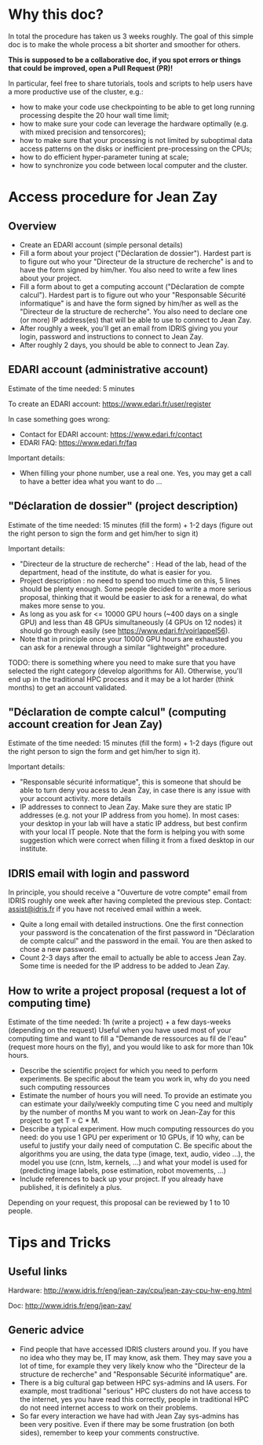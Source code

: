 # Why this doc?

In total the procedure has taken us 3 weeks roughly. The goal of this simple
doc is to make the whole process a bit shorter and smoother for others.

**This is supposed to be a collaborative doc, if you spot errors or things that
could be improved, open a Pull Request (PR)!**

In particular, feel free to share tutorials, tools and scripts to help users
have a more productive use of the cluster, e.g.:

- how to make your code use checkpointing to be able to get long running processing
  despite the 20 hour wall time limit;
- how to make sure your code can leverage the hardware optimally (e.g. with mixed
  precision and tensorcores);
- how to make sure that your processing is not limited by suboptimal data access patterns
  on the disks or inefficient pre-processing on the CPUs;
- how to do efficient hyper-parameter tuning at scale;
- how to synchronize you code between local computer and the cluster.

# Access procedure for Jean Zay

## Overview

- Create an EDARI account (simple personal details)
- Fill a form about your project ("Déclaration de dossier"). Hardest part is to
  figure out who your "Directeur de la structure de recherche" is and to have
  the form signed by him/her. You also need to write a few lines about your
  project.
- Fill a form about to get a computing account ("Déclaration de compte
  calcul"). Hardest part is to figure out who your "Responsable Sécurité
  informatique" is and have the form signed by him/her as well as the
  "Directeur de la structure de recherche". You also need to declare one (or
  more) IP address(es) that will be able to use to connect to Jean Zay.
- After roughly a week, you'll get an email from IDRIS giving you your login,
  password and instructions to connect to Jean Zay.
- After roughly 2 days, you should be able to connect to Jean Zay.


## EDARI account (administrative account)

Estimate of the time needed: 5 minutes

To create an EDARI account: https://www.edari.fr/user/register

In case something goes wrong:
- Contact for EDARI account: https://www.edari.fr/contact
- EDARI FAQ: https://www.edari.fr/faq

Important details:
- When filling your phone number, use a real one. Yes, you may get a call to
  have a better idea what you want to do ...

## "Déclaration de dossier" (project description)

Estimate of the time needed: 15 minutes (fill the form) + 1-2 days (figure out
the right person to sign the form and get him/her to sign it)

Important details:
- "Directeur de la structure de recherche" : Head of the lab, head of the
  department, head of the institute, do what is easier for you. 
- Project description : no need to spend too much time on this, 5 lines should
  be plenty enough. Some people decided to write a more serious proposal,
  thinking that it would be easier to ask for a renewal, do what makes more
  sense to you.
- As long as you ask for <= 10000 GPU hours (~400 days on a single GPU) and
  less than 48 GPUs simultaneously (4 GPUs on 12 nodes) it should go through
  easily (see https://www.edari.fr/voirlappel56).
- Note that in principle once your 10000 GPU hours are exhausted you can ask for
  a renewal through a similar "lightweight" procedure.

TODO: there is something where you need to make sure that you have selected the
right category (develop algorithms for AI). Otherwise, you'll end up in the
traditional HPC process and it may be a lot harder (think months) to get an
account validated.

## "Déclaration de compte calcul" (computing account creation for Jean Zay)

Estimate of the time needed: 15 minutes (fill the form) + 1-2 days (figure out
the right person to sign the form and get him/her to sign it).

Important details:
- "Responsable sécurité informatique", this is someone that should be able to
  turn deny you acess to Jean Zay, in case there is any issue with your account
  activity. more details
- IP addresses to connect to Jean Zay. Make sure they are static IP addresses
  (e.g. not your IP address from you home). In most cases: your desktop in your
  lab will have a static IP address, but best confirm with your local IT
  people. Note that the form is helping you with some suggestion which were
  correct when filling it from a fixed desktop in our institute.

## IDRIS email with login and password

In principle, you should receive a "Ouverture de votre compte" email from IDRIS
roughly one week after having completed the previous step. Contact:
assist@idris.fr if you have not received email within a week.

- Quite a long email with detailed instructions. One the first connection your
  password is the concatenation of the first password in "Déclaration de compte
  calcul" and the password in the email. You are then asked to chose a new
  password.
- Count 2-3 days after the email to actually be able to access Jean Zay. Some
  time is needed for the IP address to be added to Jean Zay.
  

## How to write a project proposal (request a lot of computing time)

Estimate of the time needed: 1h (write a project) + a few days-weeks (depending on the request)
Useful when you have used most of your computing time and want to fill a "Demande de ressources au fil de l'eau" (request more hours on the fly), and you would like to ask for more than 10k hours.

- Describe the scientific project for which you need to perform experiments. Be specific about the team you work in, why do you need such computing ressources
- Estimate the number of hours you will need. To provide an estimate you can estimate your daily/weekly computing time C you need and multiply by the number of months M you want to work on Jean-Zay for this project to get T = C * M.
- Describe a typical experiment. How much computing ressources do you need: do you use 1 GPU per experiment or 10 GPUs, if 10 why, can be useful to justify your daily need of computation C. Be specific about the algorithms you are using, the data type (image, text, audio, video ...), the model you use (cnn, lstm, kernels, ...) and what your model is used for (predicting image labels, pose estimation, robot movements, ...)
- Include references to back up your project. If you already have published, it is definitely a plus.

Depending on your request, this proposal can be reviewed by 1 to 10 people.

# Tips and Tricks

## Useful links

Hardware: http://www.idris.fr/eng/jean-zay/cpu/jean-zay-cpu-hw-eng.html

Doc: http://www.idris.fr/eng/jean-zay/

## Generic advice

- Find people that have accessed IDRIS clusters around you. If you have no idea
  who they may be, IT may know, ask them. They may save you a lot of time, for
  example they very likely know who the "Directeur de la structure de
  recherche" and "Responsable Sécurité informatique" are.
- There is a big cultural gap between HPC sys-admins and IA users. For example,
  most traditional "serious" HPC clusters do not have access to the internet,
  yes you have read this correctly, people in traditional HPC do not need
  internet access to work on their problems.
- So far every interaction we have had with Jean Zay sys-admins has been very
  positive. Even if there may be some frustration (on both sides), remember to
  keep your comments constructive.
